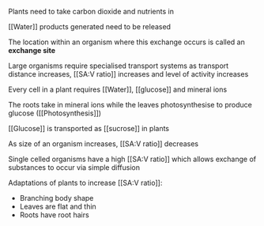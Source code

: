 Plants need to take carbon dioxide and nutrients in

[[Water]] products generated need to be released

The location within an organism where this exchange occurs is called an **exchange site**

Large organisms require specialised transport systems as transport distance increases, [[SA:V ratio]] increases and level of activity increases

Every cell in a plant requires [[Water]], [[glucose]] and mineral ions

The roots take in mineral ions while the leaves photosynthesise to produce glucose ([[Photosynthesis]])

[[Glucose]] is transported as [[sucrose]] in plants

As size of an organism increases, [[SA:V ratio]] decreases

Single celled organisms have a high [[SA:V ratio]] which allows exchange of substances to occur via simple diffusion

Adaptations of plants to increase [[SA:V ratio]]:

- Branching body shape
- Leaves are flat and thin
- Roots have root hairs